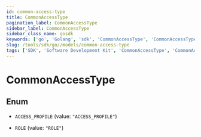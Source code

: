 ```yaml
---
id: common-access-type
title: CommonAccessType
pagination_label: CommonAccessType
sidebar_label: CommonAccessType
sidebar_class_name: gosdk
keywords: ['go', 'Golang', 'sdk', 'CommonAccessType', 'CommonAccessType'] 
slug: /tools/sdk/go//models/common-access-type
tags: ['SDK', 'Software Development Kit', 'CommonAccessType', 'CommonAccessType']
---
```


# CommonAccessType

## Enum


* `ACCESS_PROFILE` (value: `"ACCESS_PROFILE"`)

* `ROLE` (value: `"ROLE"`)



